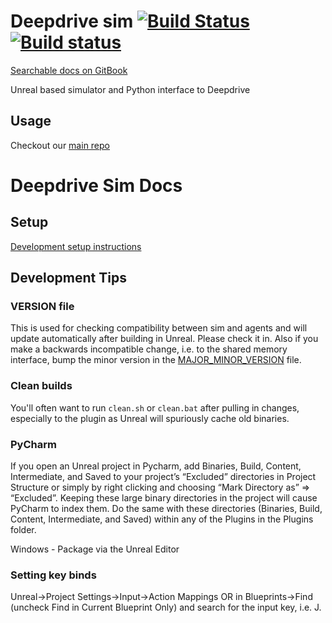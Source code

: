 # Deepdrive sim [![Build Status](https://travis-ci.org/deepdrive/deepdrive-sim.svg?branch=master)](https://travis-ci.org/deepdrive/deepdrive-sim) [![Build status](https://ci.appveyor.com/api/projects/status/84wj7jsxnymi8uxy?svg=true)](https://ci.appveyor.com/project/crizCraig/deepdrive-sim)

[Searchable docs on GitBook](https://simdocs.deepdrive.io/v/v3/docs)

Unreal based simulator and Python interface to Deepdrive

## Usage

Checkout our [main repo](https://github.com/deepdrive/deepdrive)


# Deepdrive Sim Docs

## Setup

[Development setup instructions](/docs/setup)


## Development Tips

### VERSION file

This is used for checking compatibility between sim and agents and will update automatically after building in Unreal. Please check it in. Also if you make a backwards incompatible change, i.e. to the shared memory interface, bump the minor version in the [MAJOR_MINOR_VERSION](Content/Data/MAJOR_MINOR_VERSION) file. 



### Clean builds

You'll often want to run `clean.sh` or `clean.bat` after pulling in changes, especially to the plugin as Unreal will spuriously cache old binaries.

### PyCharm

If you open an Unreal project in Pycharm, add Binaries, Build, Content, Intermediate, and Saved to your project’s “Excluded” directories in Project Structure or simply by right clicking and choosing “Mark Directory as” => “Excluded”. Keeping these large binary directories in the project will cause PyCharm to index them. Do the same with these directories (Binaries, Build, Content, Intermediate, and Saved) within any of the Plugins in the Plugins folder.


Windows - Package via the Unreal Editor

### Setting key binds

Unreal->Project Settings->Input->Action Mappings OR in Blueprints->Find (uncheck Find in Current Blueprint Only) and search for the input key, i.e. J.

